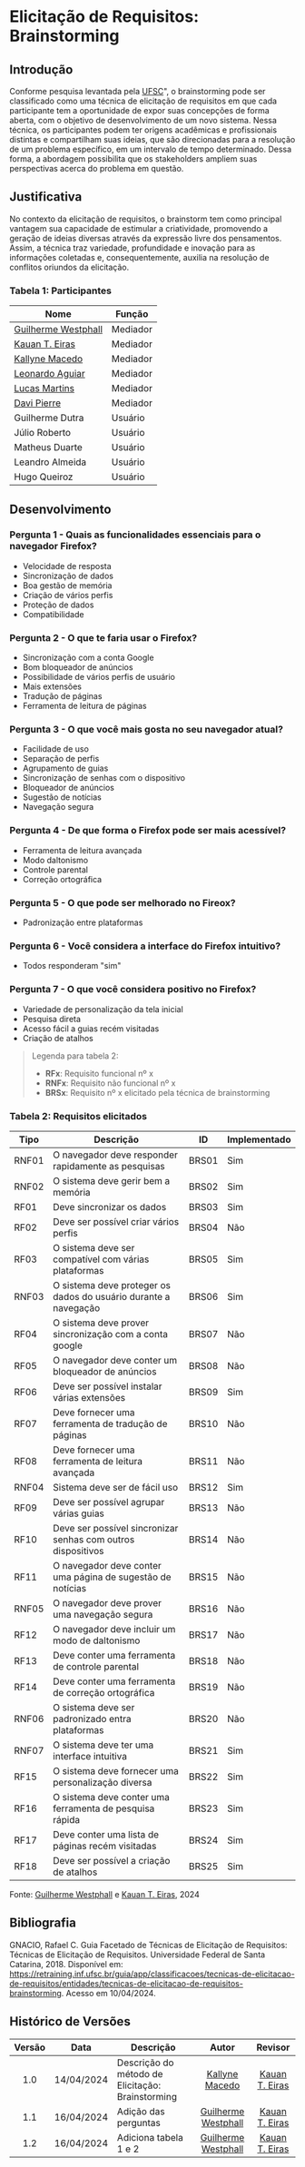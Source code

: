 # Elicitação de Requisitos: Brainstorming

## Introdução
Conforme pesquisa levantada pela [UFSC](https://retraining.inf.ufsc.br/guia/app/classificacoes/tecnicas-de-elicitacao-de-requisitos/entidades/tecnicas-de-elicitacao-de-requisitos-brainstorming)", o brainstorming pode ser classificado como uma técnica de elicitação de requisitos em que cada participante tem a oportunidade de expor suas concepções de forma aberta, com o objetivo de desenvolvimento de um novo sistema. Nessa técnica, os participantes podem ter origens acadêmicas e profissionais distintas e compartilham suas ideias, que são direcionadas para a resolução de um problema específico, em um intervalo de tempo determinado. Dessa forma, a abordagem possibilita que os stakeholders ampliem suas perspectivas acerca do problema em questão.


## Justificativa
No contexto da elicitação de requisitos, o brainstorm tem como principal vantagem sua capacidade de estimular a criatividade, promovendo a geração de ideias diversas através da expressão livre dos pensamentos. Assim, a técnica traz variedade, profundidade e inovação para as informações coletadas e, consequentemente, auxilia na resolução de conflitos oriundos da elicitação.

### Tabela 1: Participantes

| Nome                                              | Função   |
| ------------------------------------------------- | -------- |
| [Guilherme Westphall](https://github.com/west7)   | Mediador |
| [Kauan T. Eiras](https://github.com/kauaneiras)   | Mediador |
| [Kallyne Macedo](https://github.com/kalipassos)   | Mediador |
| [Leonardo Aguiar](https://github.com/Leonardo0o0) | Mediador |
| [Lucas Martins](https://github.com/martinsglucas) | Mediador |
| [Davi Pierre](https://github.com/DaviPierre)      | Mediador |
| Guilherme Dutra                                   | Usuário  |
| Júlio Roberto                                     | Usuário  |
| Matheus Duarte                                    | Usuário  |
| Leandro Almeida                                   | Usuário  |
| Hugo Queiroz                                      | Usuário  |

## Desenvolvimento

### Pergunta 1 - Quais as funcionalidades essenciais para o navegador Firefox?
- Velocidade de resposta
- Sincronização de dados
- Boa gestão de memória
- Criação de vários perfis
- Proteção de dados
- Compatibilidade

### Pergunta 2 - O que te faria usar o Firefox?
- Sincronização com a conta Google
- Bom bloqueador de anúncios
- Possibilidade de vários perfis de usuário
- Mais extensões
- Tradução de páginas
- Ferramenta de leitura de páginas

### Pergunta 3 - O que você mais gosta no seu navegador atual?
- Facilidade de uso
- Separação de perfis
- Agrupamento de guias
- Sincronização de senhas com o dispositivo 
- Bloqueador de anúncios   
- Sugestão de notícias
- Navegação segura

### Pergunta 4 - De que forma o Firefox pode ser mais acessível?
- Ferramenta de leitura avançada
- Modo daltonismo
- Controle parental
- Correção ortográfica

### Pergunta 5 - O que pode ser melhorado no Fireox?
- Padronização entre plataformas

### Pergunta 6 - Você considera a interface do Firefox intuitivo?
- Todos responderam "sim"

### Pergunta 7 - O que você considera positivo no Firefox?
- Variedade de personalização da tela inicial
- Pesquisa direta
- Acesso fácil a guias recém visitadas
- Criação de atalhos

> Legenda para tabela 2:
>
> - **RFx**: Requisito funcional nº x
> - **RNFx**: Requisito não funcional nº x
> - **BRSx**: Requisito nº x elicitado pela técnica de brainstorming


### Tabela 2: Requisitos elicitados

| Tipo  | Descrição                                                       | ID    | Implementado |
| ----- | --------------------------------------------------------------- | ----- | ------------ |
| RNF01 | O navegador deve responder rapidamente as pesquisas             | BRS01 | Sim          |
| RNF02 | O sistema deve gerir bem a memória                              | BRS02 | Sim          |
| RF01  | Deve sincronizar os dados                                       | BRS03 | Sim          |
| RF02  | Deve ser possível criar vários perfis                           | BRS04 | Não          |
| RF03  | O sistema deve ser compatível com várias plataformas            | BRS05 | Sim          |
| RNF03 | O sistema deve proteger os dados do usuário durante a navegação | BRS06 | Sim          |
| RF04  | O sistema deve prover sincronização com a conta google          | BRS07 | Não          |
| RF05  | O navegador deve conter um bloqueador de anúncios               | BRS08 | Não          |
| RF06  | Deve ser possível instalar várias extensões                     | BRS09 | Sim          |
| RF07  | Deve fornecer uma ferramenta de tradução de páginas             | BRS10 | Não          |
| RF08  | Deve fornecer uma ferramenta de leitura avançada                | BRS11 | Não          |
| RNF04 | Sistema deve ser de fácil uso                                   | BRS12 | Sim          |
| RF09  | Deve ser possível agrupar várias guias                          | BRS13 | Não          |
| RF10  | Deve ser possível sincronizar senhas com outros dispositivos    | BRS14 | Não          |
| RF11  | O navegador deve conter uma página de sugestão de notícias      | BRS15 | Não          |
| RNF05 | O navegador deve prover uma navegação segura                    | BRS16 | Não          |
| RF12  | O navegador deve incluir um modo de daltonismo                  | BRS17 | Não          |
| RF13  | Deve conter uma ferramenta de controle parental                 | BRS18 | Não          |
| RF14  | Deve conter uma ferramenta de correção ortográfica              | BRS19 | Não          |
| RNF06 | O sistema deve ser padronizado entra plataformas                | BRS20 | Não          |
| RNF07 | O sistema deve ter uma interface intuitiva                      | BRS21 | Sim          |
| RF15  | O sistema deve fornecer uma personalização diversa              | BRS22 | Sim          |
| RF16  | O sistema deve conter uma ferramenta de pesquisa rápida         | BRS23 | Sim          |
| RF17  | Deve conter uma lista de páginas recém visitadas                | BRS24 | Sim          |
| RF18  | Deve ser possível a criação de atalhos                          | BRS25 | Sim          |


Fonte: [Guilherme Westphall](https://github.com/west7) e [Kauan T. Eiras](https://github.com/kauaneiras), 2024

## Bibliografia

GNACIO, Rafael C. Guia Facetado de Técnicas de Elicitação de Requisitos: Técnicas de Elicitação de Requisitos. Universidade Federal de Santa Catarina, 2018. Disponível em: https://retraining.inf.ufsc.br/guia/app/classificacoes/tecnicas-de-elicitacao-de-requisitos/entidades/tecnicas-de-elicitacao-de-requisitos-brainstorming. Acesso em 10/04/2024. 


## Histórico de Versões 


| Versão |    Data    | Descrição                                        |                      Autor                      |                     Revisor                     |
| :----: | :--------: | ------------------------------------------------ | :---------------------------------------------: | :---------------------------------------------: |
|  1.0   | 14/04/2024 | Descrição do método de Elicitação: Brainstorming | [Kallyne Macedo](https://github.com/kalipassos) | [Kauan T. Eiras](https://github.com/kauaneiras) |
|  1.1   | 16/04/2024 | Adição das perguntas                             | [Guilherme Westphall](https://github.com/west7) | [Kauan T. Eiras](https://github.com/kauaneiras) |
|  1.2   | 16/04/2024 | Adiciona tabela 1 e 2                            | [Guilherme Westphall](https://github.com/west7) | [Kauan T. Eiras](https://github.com/kauaneiras) |